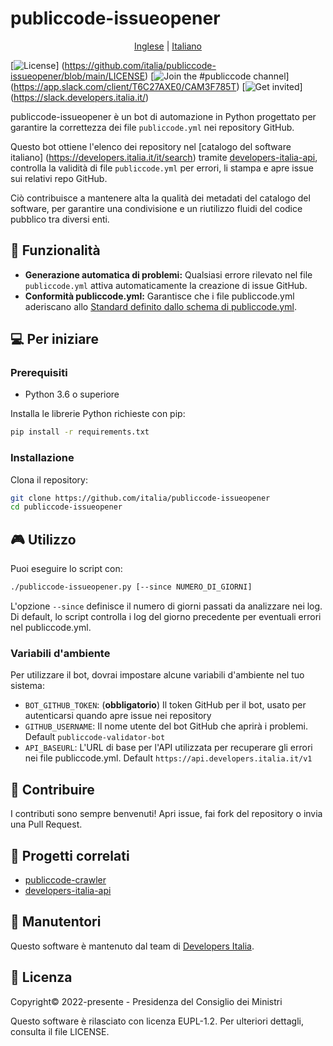 # publiccode-issueopener

<p align="center">
  <a href="README.md">Inglese</a> | 
  <a href="README.it.md">Italiano</a>
</p>

[![License](https://img.shields.io/github/license/italia/publiccode-issueopener.svg)]
(https://github.com/italia/publiccode-issueopener/blob/main/LICENSE)
[![Join the #publiccode channel](https://img.shields.io/badge/Slack%20channel-%23publiccode-blue.svg)]
(https://app.slack.com/client/T6C27AXE0/CAM3F785T)
[![Get invited](https://slack.developers.italia.it/badge.svg)]
(https://slack.developers.italia.it/)

publiccode-issueopener è un bot di automazione in Python progettato per
garantire la correttezza dei file `publiccode.yml` nei repository GitHub.

Questo bot ottiene l'elenco dei repository nel [catalogo del software italiano]
(https://developers.italia.it/it/search) tramite 
[developers-italia-api](https://github.com/italia/developers-italia-api), controlla 
la validità di file `publiccode.yml` per errori, li stampa e apre issue sui relativi
repo GitHub.

Ciò contribuisce a mantenere alta la qualità dei metadati del catalogo del 
software, per garantire una condivisione e un riutilizzo fluidi del codice pubblico
tra diversi enti.

## 🚀 Funzionalità

- **Generazione automatica di problemi:** Qualsiasi errore rilevato nel file 
`publiccode.yml` attiva automaticamente la creazione di issue GitHub.
- **Conformità publiccode.yml:** Garantisce che i file publiccode.yml aderiscano
allo [Standard definito dallo schema di publiccode.yml](https://yml.publiccode.tools).

## 💻 Per iniziare

### Prerequisiti

- Python 3.6 o superiore

Installa le librerie Python richieste con pip:

```bash
pip install -r requirements.txt
```

### Installazione

Clona il repository:

```bash
git clone https://github.com/italia/publiccode-issueopener
cd publiccode-issueopener
```

## 🎮 Utilizzo

Puoi eseguire lo script con:

```bash
./publiccode-issueopener.py [--since NUMERO_DI_GIORNI]
```

L'opzione `--since` definisce il numero di giorni passati da analizzare nei log. 
Di default, lo script controlla i log del giorno precedente per eventuali errori
nel publiccode.yml.

### Variabili d'ambiente

Per utilizzare il bot, dovrai impostare alcune variabili d'ambiente nel tuo sistema:

- `BOT_GITHUB_TOKEN`: (**obbligatorio**) Il token GitHub per il bot, usato 
per autenticarsi quando apre issue nei repository
- `GITHUB_USERNAME`: Il nome utente del bot GitHub che aprirà i problemi. Default `publiccode-validator-bot`
- `API_BASEURL`: L'URL di base per l'API utilizzata per recuperare gli errori nei 
file publiccode.yml. Default `https://api.developers.italia.it/v1`

## 🤝 Contribuire

I contributi sono sempre benvenuti! Apri issue, fai fork del repository o invia una Pull Request.

## 🔗 Progetti correlati

* [publiccode-crawler](https://github.com/italia/publiccode-crawler)
* [developers-italia-api](https://github.com/italia/developers-italia-api)

## 👥 Manutentori

Questo software è mantenuto dal team di [Developers Italia](https://developers.italia.it).

## 📄 Licenza

Copyright© 2022-presente - Presidenza del Consiglio dei Ministri

Questo software è rilasciato con licenza EUPL-1.2. Per ulteriori dettagli, consulta il file LICENSE.
